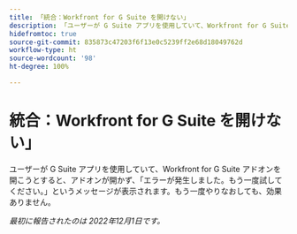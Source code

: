 ```yaml
---
title: 「統合：Workfront for G Suite を開けない」
description: 「ユーザーが G Suite アプリを使用していて、Workfront for G Suite アドオンを開こうとすると、アドオンが開かず、「エラーが発生しました。もう一度試してください。」というメッセージが表示されます。もう一度やりなおしても、効果ありません。「
hidefromtoc: true
source-git-commit: 835873c47203f6f13e0c5239ff2e68d18049762d
workflow-type: ht
source-wordcount: '98'
ht-degree: 100%

---
```



# 統合：Workfront for G Suite を開けない」

ユーザーが G Suite アプリを使用していて、Workfront for G Suite アドオンを開こうとすると、アドオンが開かず、「エラーが発生しました。もう一度試してください。」というメッセージが表示されます。もう一度やりなおしても、効果ありません。

_最初に報告されたのは 2022年12月1日です。_

